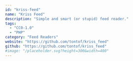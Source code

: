 ```yaml
---
id: "kriss-feed"
name: "Kriss Feed"
description: "Simple and smart (or stupid) feed reader."
tags:
  - "CC0-1.0"
  - "PHP"
category: "Feed Readers"
website: "https://github.com/tontof/kriss_feed"
github: "https://github.com/tontof/kriss_feed"
#image: "/placeholder.svg?height=300&width=400"
---
```


